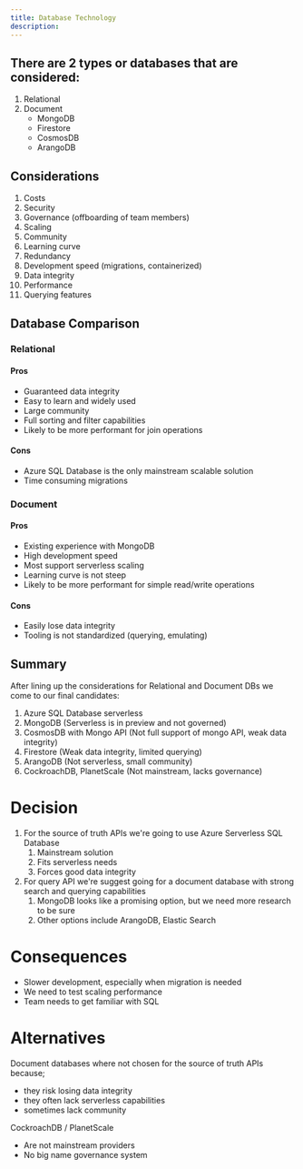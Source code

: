 ```yaml
---
title: Database Technology
description:
---
```


## There are 2 types or databases that are considered:
1. Relational
2. Document
   - MongoDB
   - Firestore
   - CosmosDB
   - ArangoDB

## Considerations
1. Costs
2. Security
3. Governance (offboarding of team members)
4. Scaling
5. Community
6. Learning curve
7. Redundancy
8. Development speed (migrations, containerized)
9. Data integrity
10. Performance
11. Querying features

## Database Comparison

### Relational
#### Pros

- Guaranteed data integrity
- Easy to learn and widely used
- Large community
- Full sorting and filter capabilities
- Likely to be more performant for join operations

#### Cons

- Azure SQL Database is the only mainstream scalable solution
- Time consuming migrations

### Document
#### Pros

- Existing experience with MongoDB
- High development speed
- Most support serverless scaling
- Learning curve is not steep
- Likely to be more performant for simple read/write operations

#### Cons

- Easily lose data integrity
- Tooling is not standardized (querying, emulating)

## Summary

After lining up the considerations for Relational and Document DBs we come to our final candidates:

1. Azure SQL Database serverless
2. MongoDB (Serverless is in preview and not governed)
3. CosmosDB with Mongo API (Not full support of mongo API, weak data integrity)
4. Firestore (Weak data integrity, limited querying)
5. ArangoDB (Not serverless, small community)
6. CockroachDB, PlanetScale (Not mainstream, lacks governance)

# Decision 

1. For the source of truth APIs we're going to use Azure Serverless SQL Database
   1. Mainstream solution
   2. Fits serverless needs
   3. Forces good data integrity
2. For query API we're suggest going for a document database with strong search and querying capabilities
   1. MongoDB looks like a promising option, but we need more research to be sure
   2. Other options include ArangoDB, Elastic Search

# Consequences 

- Slower development, especially when migration is needed
- We need to test scaling performance
- Team needs to get familiar with SQL

# Alternatives 

Document databases where not chosen for the source of truth APIs because;
- they risk losing data integrity
- they often lack serverless capabilities
- sometimes lack community

CockroachDB / PlanetScale
- Are not mainstream providers
- No big name governance system